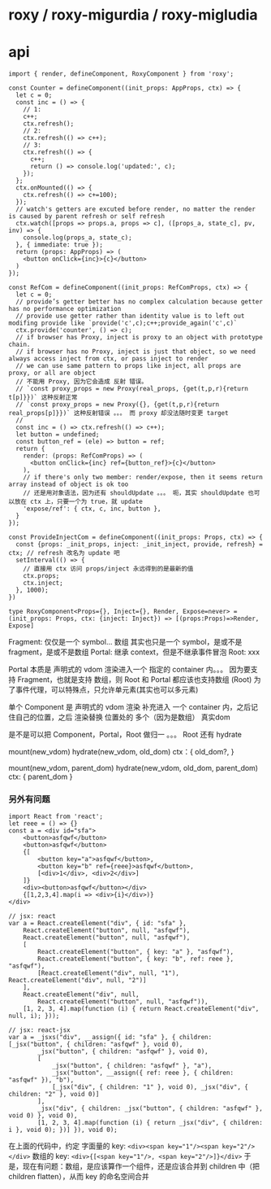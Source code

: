 # roxy / roxy-migurdia / roxy-migludia

# api
```tsx
import { render, defineComponent, RoxyComponent } from 'roxy';

const Counter = defineComponent((init_props: AppProps, ctx) => {
  let c = 0;
  const inc = () => {
    // 1:
    c++;
    ctx.refresh();
    // 2:
    ctx.refresh(() => c++);
    // 3:
    ctx.refresh(() => {
      c++;
      return () => console.log('updated:', c);
    });
  };
  ctx.onMounted(() => {
    ctx.refresh(() => c+=100);
  });
  // watch's getters are excuted before render, no matter the render is caused by parent refresh or self refresh
  ctx.watch([props => props.a, props => c], ([props_a, state_c], pv, inv) => {
    console.log(props_a, state_c);
  }, { immediate: true });
  return (props: AppProps) => (
    <button onClick={inc}>{c}</button>
  )
});

const RefCom = defineComponent((init_props: RefComProps, ctx) => {
  let c = 0;
  // provide’s getter better has no complex calculation because getter has no performance optimization
  // provide use getter rather than identity value is to left out modifing provide like `provide('c',c);c++;provide_again('c',c)`
  ctx.provide('counter', () => c);
  // if browser has Proxy, inject is proxy to an object with prototype chain.
  // if browser has no Proxy, inject is just that object, so we need always access inject from ctx, or pass inject to render
  // we can use same pattern to props like inject, all props are proxy, or all are object
  // 不能用 Proxy, 因为它会造成 反射 错误。 
  // `const proxy_props = new Proxy(real_props, {get(t,p,r){return t[p]}})` 这种反射正常
  // `const proxy_props = new Proxy({}, {get(t,p,r){return real_props[p]}})` 这种反射错误 。。。 而 proxy 却没法随时变更 target
  // 
  const inc = () => ctx.refresh(() => c++);
  let button = undefined;
  const button_ref = (ele) => button = ref;
  return {
    render: (props: RefComProps) => (
      <button onClick={inc} ref={button_ref}>{c}</button>
    ),
    // if there's only two member: render/expose, then it seems return array instead of object is ok too
    // 还是用对象语法，因为还有 shouldUpdate 。。。 呃，其实 shouldUpdate 也可以放在 ctx 上，只要一个为 true，就 update
    'expose/ref': { ctx, c, inc, button },
  }
});

const ProvideInjectCom = defineComponent((init_props: Props, ctx) => {
  const {props: _init_props, inject: _init_inject, provide, refresh} = ctx; // refresh 改名为 update 吧
  setInterval(() => {
    // 直接用 ctx 访问 props/inject 永远得到的是最新的值
    ctx.props;
    ctx.inject;
  }, 1000);
})

type RoxyComponent<Props={}, Inject={}, Render, Expose=never> = (init_props: Props, ctx: {inject: Inject}) => [(props:Props)=>Render, Expose]
```

Fragment: 仅仅是一个 symbol... 数组 其实也只是一个 symbol，是或不是 fragment，是或不是数组
Portal: 继承 context，但是不继承事件冒泡
Root: xxx

Portal 本质是 声明式的 vdom 渲染进入一个 指定的 container 内。。。 因为要支持 Fragment，也就是支持 数组，则 Root 和 Portal 都应该也支持数组
(Root) 为了事件代理，可以特殊点，只允许单元素(其实也可以多元素)

单个 Component 是 声明式的 vdom 渲染 补充进入 一个 container 内，之后记住自己的位置，之后 渲染替换 位置处的 多个（因为是数组） 真实dom

是不是可以把 Component，Portal，Root 做归一 。。。 Root 还有 hydrate

mount(new_vdom)
hydrate(new_vdom, old_dom)
ctx：{ old_dom?,  }

mount(new_vdom, parent_dom)
hydrate(new_vdom, old_dom, parent_dom)
ctx: { parent_dom }



### 另外有问题

```tsx
import React from 'react';
let reee = () => {}
const a = <div id="sfa">
    <button>asfqwf</button>
    <button>asfqwf</button>
    {[
        <button key="a">asfqwf</button>,
        <button key="b" ref={reee}>asfqwf</button>,
        [<div>1</div>, <div>2</div>]
    ]}
    <div><button>asfqwf</button></div>
    {[1,2,3,4].map(i => <div>{i}</div>)}
</div>

// jsx: react
var a = React.createElement("div", { id: "sfa" },
    React.createElement("button", null, "asfqwf"),
    React.createElement("button", null, "asfqwf"),
    [
        React.createElement("button", { key: "a" }, "asfqwf"),
        React.createElement("button", { key: "b", ref: reee }, "asfqwf"),
        [React.createElement("div", null, "1"), React.createElement("div", null, "2")]
    ],
    React.createElement("div", null,
        React.createElement("button", null, "asfqwf")),
    [1, 2, 3, 4].map(function (i) { return React.createElement("div", null, i); }));

// jsx: react-jsx
var a = _jsxs("div", __assign({ id: "sfa" }, { children: [_jsx("button", { children: "asfqwf" }, void 0),
        _jsx("button", { children: "asfqwf" }, void 0),
        [
            _jsx("button", { children: "asfqwf" }, "a"),
            _jsx("button", __assign({ ref: reee }, { children: "asfqwf" }), "b"),
            [_jsx("div", { children: "1" }, void 0), _jsx("div", { children: "2" }, void 0)]
        ],
        _jsx("div", { children: _jsx("button", { children: "asfqwf" }, void 0) }, void 0),
        [1, 2, 3, 4].map(function (i) { return _jsx("div", { children: i }, void 0); })] }), void 0);
```

在上面的代码中，约定
字面量的 key: `<div><span key="1"/><span key="2"/></div>`
数组的 key: `<div>{[<span key="1"/>, <span key="2"/>]}</div>`
于是，现在有问题：数组，是应该算作一个组件，还是应该合并到 children 中（把 children flatten），从而 key 的命名空间合并
